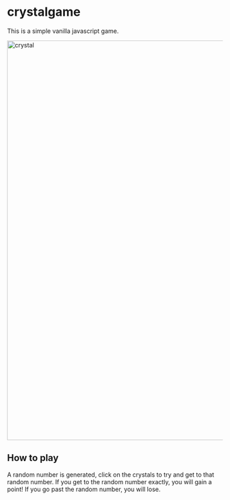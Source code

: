 # crystalgame
This is a simple vanilla javascript game. 

<img width="932" alt="crystal" src="https://user-images.githubusercontent.com/39039142/52142923-256da200-2628-11e9-9dba-4b5e6120c856.png">


## How to play
A random number is generated, click on the crystals to try and get to that random number.
If you get to the random number exactly, you will gain a point!
If you go past the random number, you will lose.
